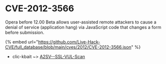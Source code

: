 # CVE-2012-3566

Opera before 12.00 Beta allows user-assisted remote attackers to cause a denial of service (application hang) via JavaScript code that changes a form before submission.

{% embed url="https://github.com/Live-Hack-CVE/full_database/blob/main/cves/2012/CVE-2012-3566.json" %}


* clic-kbait ~> [A2SV--SSL-VUL-Scan](https://www.alice-snow.ru/2012/database/cve-2012-3566/a2sv--ssl-vul-scan-clic-kbait)